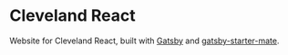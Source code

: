 # Cleveland React

Website for Cleveland React, built with [Gatsby](https://www.gatsbyjs.org) and [gatsby-starter-mate](https://www.gatsbyjs.org/starters/EmaSuriano/gatsby-starter-mate).
